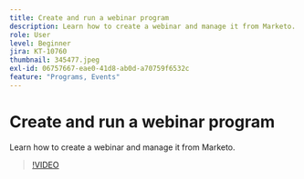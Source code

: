 ```yaml
---
title: Create and run a webinar program
description: Learn how to create a webinar and manage it from Marketo.
role: User
level: Beginner
jira: KT-10760
thumbnail: 345477.jpeg
exl-id: 06757667-eae0-41d8-ab0d-a70759f6532c
feature: "Programs, Events"
---
```

# Create and run a webinar program

Learn how to create a webinar and manage it from Marketo.

>[!VIDEO](https://video.tv.adobe.com/v/345477/?quality=12&learn=on)
